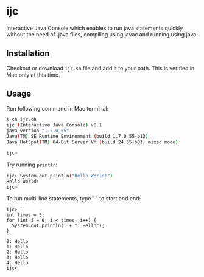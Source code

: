 ijc
===

Interactive Java Console which enables to run java statements quickly without the need of .java files, compiling using javac and running using java. 


Installation 
------------

Checkout or download <code>ijc.sh</code> file and add it to your path. This is verified in Mac only at this time. 


Usage
-----

Run following command in Mac terminal: 
```bash
$ sh ijc.sh 
ijc (Interactive Java Console) v0.1
java version "1.7.0_55"
Java(TM) SE Runtime Environment (build 1.7.0_55-b13)
Java HotSpot(TM) 64-Bit Server VM (build 24.55-b03, mixed mode)

ijc> 
```

Try running <code>println</code>: 
```bash
ijc> System.out.println("Hello World!")
Hello World!
ijc> 
```

To run multi-line statements, type <code>``</code> to start and end: 
```
ijc> ``
int times = 5; 
for (int i = 0; i < times; i++) { 
  System.out.println(i + ": Hello"); 
} 
``
0: Hello
1: Hello
2: Hello
3: Hello
4: Hello
ijc> 
```

